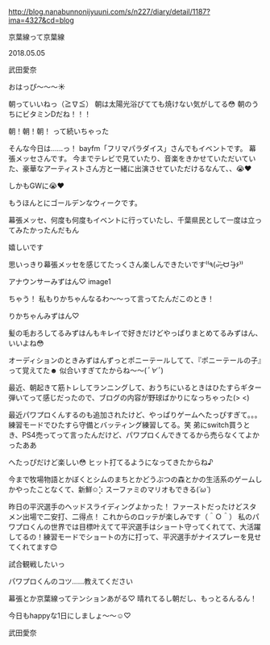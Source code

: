 http://blog.nanabunnonijyuuni.com/s/n227/diary/detail/1187?ima=4327&cd=blog




京葉線って京葉線

2018.05.05

武田愛奈



おはっぴ〜〜〜☀️

朝っていいねっ（≧∇≦）
朝は太陽光浴びてても焼けない気がしてる😳
朝のうちにビタミンDだね！！！

朝！朝！朝！
って続いちゃった






そんな今日は……っ！
bayfm「フリマパラダイス」さんでもイベントです。
幕張メッセさんです。
今までテレビで見ていたり、音楽をきかせていただいていた、豪華なアーティストさん方と一緒に出演させていただけるなんて、、😭❤️

しかもGWに😭❤️

もうほんとにゴールデンなウィークです。






幕張メッセ、何度も何度もイベントに行っていたし、千葉県民として一度は立ってみたかったんだもん

嬉しいです








思いっきり幕張メッセを感じてたっくさん楽しんできたいです⁽⁽٩(๑˃̶͈̀ ᗨ ˂̶͈́)۶⁾⁾






アナウンサーみずはん♡
image1

ちゃう！
私もりかちゃんなるわ〜〜って言ってたんだこのとき！

りかちゃんみずはん♡

髪の毛おろしてるみずはんもキレイで好きだけどやっぱりまとめてるみずはん、いいよね😳



オーディションのときみずはんずっとポニーテールしてて、『ポニーテールの子』って覚えてた☻
似合いすぎてたからね〜〜(*ﾟ∀ﾟ*)












最近、朝起きて筋トレしてランニングして、おうちにいるときはひたすらギター弾いてって感じだったので、ブログの内容が野球ばかりになっちゃった(> <)

最近パワプロくんするのも追加されたけど、やっぱりゲームへたっぴすぎて。。。
練習モードでひたすら守備とバッティング練習してる。笑
弟にswitch買うとき、PS4売ってって言ったんだけど、パワプロくんできてるから売らなくてよかったああ


へたっぴだけど楽しい😳
ヒット打てるようになってきたからね♪


今まで牧場物語とかぼくとシムのまちとかどうぶつの森とかの生活系のゲームしかやったことなくて、新鮮✩︎⡱
スーファミのマリオもできる(*´ω`*)




昨日の平沢選手のヘッドスライディングよかった！
ファーストだったけどスタメン出場で二安打、二得点！
これからのロッテが楽しみです（＾Ｏ＾）
私のパワプロくんの世界では目標叶えてて平沢選手はショート守ってくれてて、大活躍してるの！練習モードでショートの方に打って、平沢選手がナイスプレーを見せてくれてます😊


試合観戦したいっ







パワプロくんのコツ……教えてください













幕張とか京葉線ってテンションあがる♡
晴れてるし朝だし、もっとるんるん！


今日もhappyな1日にしましょ〜〜☺️♡




武田愛奈 